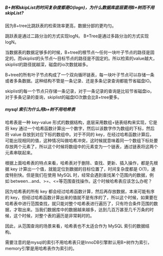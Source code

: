 ##### B+树和skipList的时间复杂度都是O(logn)，为什么数据库底层要用B+树而不用skipList?

因为B+tree比跳跃表的检索效率更高，数据分部的更均匀。

跳跃表是通过二路分治的方式实现logN。
B+Tree是通过多路分治的方式实现logN。

当数据表的数据足够多的时候，B+tree的根节点～任何一块叶子节点的路径是固定的。而skiplist的头节点～目标节点的路径是不固定的。所以检索的value越大，skiplist的路径就越深，磁盘的io次数就越多。

B+tree的所有叶子节点构成了一个双向循环链表，每一块叶子节点可以存储一条或者多条数据。这种结构不管是一条记录、还是多条记录查询都能节省磁盘IO。

skiplist的每一个节点只存储一条记录，对于一条记录的查询是比较节省磁盘io，对于多条记录的查询，skiplist的磁盘IO次数会比B+tree要多。

##### mysql 索引为什么用b+树不用哈希表

哈希表是一种 key-value 形式的数据结构，底层采用数组+链表结构来实现，它是将 key 通过一个哈希函数计算出一个数字，然后以该数字作为数组的下标，然后将 value 存放到对应下标的数组中。对于不同的 key，在经过哈希函数计算后，可能出现相同的值，这种情况叫做哈希冲突，这时候就意味着同一个数组下标处要存放两个元素了，所以这个时候将数组中的元素变为一个链表，通过链表将这两个元素串联起来。

根据上面哈希表的特点来看，哈希表对于删除、查找、更新、插入操作，都是先根据 key 计算出一个值，就能定位到数据的目标位置了，时间复杂度都是 O(1)，速度特别快。但是我们在使用 MySQL 时，经常会遇到查找某个范围内的数据，例如 between...and、>=、<=等范围查找操作。这个时候哈希表应该怎么办呢？

因为哈希表的所有 key 都会经过哈希函数计算，然后再存放数据，本来可能有序的 key，但经过哈希函数计算出来的值就不是有序的了，所以这个时候，如果要在哈希表中进行范围查找，就只能对整个哈希表进行遍历了，只有符合条件范围的数据，才取出来。当我们数据库中的数据越来越多，达到几百万甚至几千万条的时候，这个时候，对整个表的遍历是非常耗时的。

因此，从范围查询的场景来看，哈希表也不太适合作为 MySQL 索引的数据结构。

需要注意的是mysql的索引不用哈希表只是InnoDB引擎默认用B+树作为索引，memory引擎是用哈希表作为索引的。